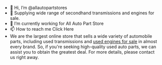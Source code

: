- 👋 Hi, I’m @allautopartstores
- 👀 Supplying wide range of secondhand transmissions and engines for sale. 
- 🌱 I’m currently working for All Auto Part Store 
- 📫 How to reach me Click Here
- We are the largest online store that sells a wide variety of automobile parts, including used transmissions and <a href="https://www.allautopartstore.com/used-engines">used engines for sale</a> in almost every brand. So, if you're seeking high-quality used auto parts, we can assist you to obtain the greatest deal. For more details, please contact us right away.

<!---
allautopartstores/allautopartstores is a ✨ special ✨ repository because its `README.md` (this file) appears on your GitHub profile.
You can click the Preview link to take a look at your changes.
--->
